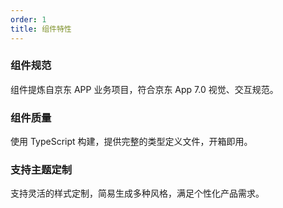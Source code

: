 ```yaml
---
order: 1
title: 组件特性
---
```


### 组件规范

组件提炼自京东 APP 业务项目，符合京东 App 7.0 视觉、交互规范。

### 组件质量

使用 TypeScript 构建，提供完整的类型定义文件，开箱即用。

### 支持主题定制

支持灵活的样式定制，简易生成多种风格，满足个性化产品需求。
